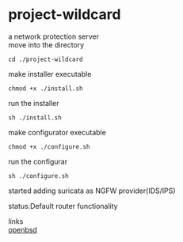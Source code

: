 # project-wildcard
a network protection server  
move into the directory

    cd ./project-wildcard

make installer executable
  
    chmod +x ./install.sh  
  
run the installer

    sh ./install.sh

make configurator executable

    chmod +x ./configure.sh

run the configurar

    sh ./configure.sh
  
  
started adding suricata as NGFW provider(IDS/IPS)

status:Default router functionality
  
  
  links  
  [openbsd](https://www.openbsd.org/faq/pf/example1.html)